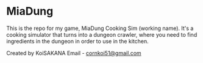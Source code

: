# MiaDung
This is the repo for my game, MiaDung Cooking Sim (working name). It's a cooking simulator that turns into a dungeon crawler, where you need to find ingredients in the dungeon in order to use in the kitchen.

Created by KoiSAKANA
Email - cornkoi51@gmail.com
